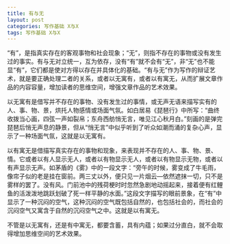 ```yaml
---
title: 有与无
layout: post
categories: 写作基础 X与X
tags: 写作基础 X与X
---
```


“有”，是指真实存在的客观事物和社会现象；“无”，则指不存在的事物或没有发生过的事实。有与无对立统一，互为依存，没有“有”就不会有“无”，非“无”也不能显“有”，它们都是使对方得以存在并具体化的基础。“有与无”作为写作的辩证艺术，就是要正确处理二者的关系，或者以无寓有，或者以有寓无，从而扩展文章作品的内容容量，增加读者的思维空间，增强文章作品的艺术效果。

以无寓有是借写并不存在的事物、没有发生过的事情，或无声无语来描写实有的人、事、物、景，烘托人物感情或场面气氛。如白居易《琵琶行》中所写：“曲终收拨当心画，四弦一声如裂帛；东舟西舫悄无言，唯见江心秋月白。”刻画的是弹完琵琶后悄无声息的静景，但从“悄无言”中似乎听到了听众如潮而涌的复杂心声，显示了一种场面气氛，这就是以无寓有。

以有寓无是借描写真实存在的事物和现象，来表现并不存在的人、事、物、景、情。它或者以有人显示无人，或者以有物显示无人，或者以有物显示无物，或者以有声显示无声。如茅盾的《雾》中的一段文字：“旁午的时候，雾变成了牛毛雨，像帘子似的老是挂在窗前。两三丈以外，便只见一片烟云—依然遮抹一切，只不是雾样的罢了。没有风。门前池中的残荷梗时时忽然急剧地动摇起来，接着便有红鲤鱼的活泼泼地跳跃划破了死一样平静的水面。”这段文字描写的眼前景象，在“有”中显示了一种沉闷的空气，这种沉闷的空气既包括自然的，也包括社会的，而社会的沉闷空气又寓含于自然的沉闷空气之中。这就是以有寓无。

不管是以无寓有，还是有中寓无，都要含蓄，具有内蕴；如果过分直白，就不会取得增加思维空间的艺术效果。 
